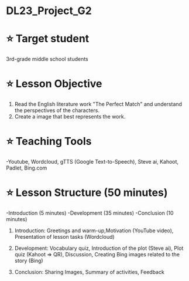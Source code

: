 # DL23_Project_G2

# ⭐ Target student
3rd-grade middle school students

# ⭐ Lesson Objective
1. Read the English literature work "The Perfect Match" and understand the perspectives of the characters.
2. Create a image that best represents the work.

# ⭐ Teaching Tools
-Youtube, Wordcloud, gTTS (Google Text-to-Speech), Steve ai, Kahoot, Padlet, Bing.com

# ⭐ Lesson Structure (50 minutes)
-Introduction (5 minutes)
-Development (35 minutes)
-Conclusion (10 minutes)

1. Introduction: 
Greetings and warm-up,Motivation (YouTube video), Presentation of lesson tasks (Wordcloud)

2. Development: 
Vocabulary quiz, Introduction of the plot (Steve ai), Plot quiz (Kahoot => QR),
Discussion, Creating Bing images related to the story (Bing)

3. Conclusion: 
Sharing Images, Summary of activities, 
Feedback
